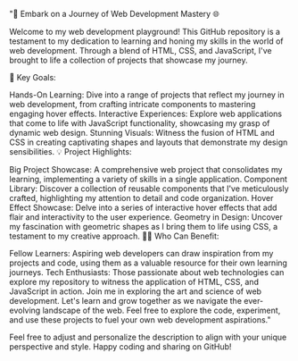 "🚀 Embark on a Journey of Web Development Mastery 🌐

Welcome to my web development playground! This GitHub repository is a testament to my dedication to learning and honing my skills in the world of web development. Through a blend of HTML, CSS, and JavaScript, I've brought to life a collection of projects that showcase my journey.

🎯 Key Goals:

Hands-On Learning: Dive into a range of projects that reflect my journey in web development, from crafting intricate components to mastering engaging hover effects. Interactive Experiences: Explore web applications that come to life with JavaScript functionality, showcasing my grasp of dynamic web design. Stunning Visuals: Witness the fusion of HTML and CSS in creating captivating shapes and layouts that demonstrate my design sensibilities. 💡 Project Highlights:

Big Project Showcase: A comprehensive web project that consolidates my learning, implementing a variety of skills in a single application. Component Library: Discover a collection of reusable components that I've meticulously crafted, highlighting my attention to detail and code organization. Hover Effect Showcase: Delve into a series of interactive hover effects that add flair and interactivity to the user experience. Geometry in Design: Uncover my fascination with geometric shapes as I bring them to life using CSS, a testament to my creative approach. 👨‍💻 Who Can Benefit:

Fellow Learners: Aspiring web developers can draw inspiration from my projects and code, using them as a valuable resource for their own learning journeys. Tech Enthusiasts: Those passionate about web technologies can explore my repository to witness the application of HTML, CSS, and JavaScript in action. Join me in exploring the art and science of web development. Let's learn and grow together as we navigate the ever-evolving landscape of the web. Feel free to explore the code, experiment, and use these projects to fuel your own web development aspirations."

Feel free to adjust and personalize the description to align with your unique perspective and style. Happy coding and sharing on GitHub!

